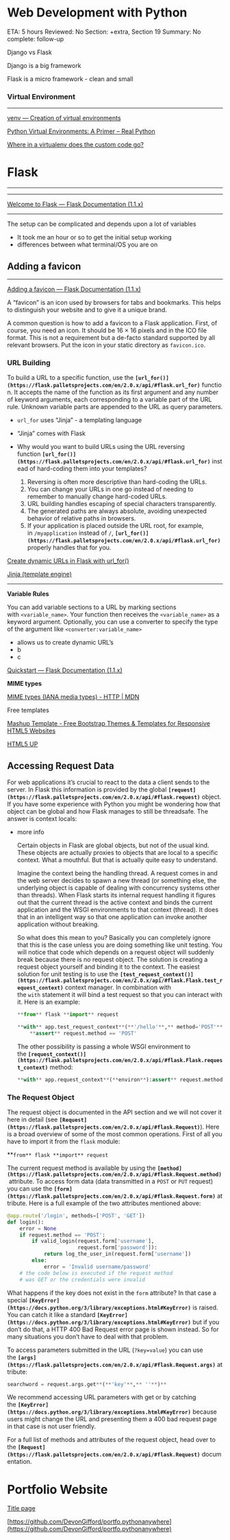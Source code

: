 # Web Development with Python

ETA: 5 hours
Reviewed: No
Section: +extra, Section 19
Summary: No
complete: follow-up

Django vs Flask

Django is a big framework

Flask is a micro framework - clean and small

### Virtual Environment

---

[venv — Creation of virtual environments](https://docs.python.org/3/library/venv.html)

[Python Virtual Environments: A Primer – Real Python](https://realpython.com/python-virtual-environments-a-primer/)

[Where in a virtualenv does the custom code go?](https://stackoverflow.com/questions/1783146/where-in-a-virtualenv-does-the-custom-code-go)

# Flask

---

---

[Welcome to Flask — Flask Documentation (1.1.x)](https://flask.palletsprojects.com/en/1.1.x/)

---

The setup can be complicated and depends upon a lot of variables 

- It took me an hour or so to get the initial setup working
- differences between what terminal/OS you are on

## **Adding a favicon**

---

[Adding a favicon — Flask Documentation (1.1.x)](https://flask.palletsprojects.com/en/1.1.x/patterns/favicon/)

A “favicon” is an icon used by browsers for tabs and bookmarks. This helps to distinguish your website and to give it a unique brand.

A common question is how to add a favicon to a Flask application. First, of course, you need an icon. It should be 16 × 16 pixels and in the ICO file format. This is not a requirement but a de-facto standard supported by all relevant browsers. Put the icon in your static directory as `favicon.ico`.

### URL Building

To build a URL to a specific function, use the **`[url_for()](https://flask.palletsprojects.com/en/2.0.x/api/#flask.url_for)`** function. It accepts the name of the function as its first argument and any number of keyword arguments, each corresponding to a variable part of the URL rule. Unknown variable parts are appended to the URL as query parameters.

- `url_for` uses “Jinja” - a templating language
- “Jinja” comes with Flask

- Why would you want to build URLs using the URL reversing function **`[url_for()](https://flask.palletsprojects.com/en/2.0.x/api/#flask.url_for)`** instead of hard-coding them into your templates?
    1. Reversing is often more descriptive than hard-coding the URLs.
    2. You can change your URLs in one go instead of needing to remember to manually change hard-coded URLs.
    3. URL building handles escaping of special characters transparently.
    4. The generated paths are always absolute, avoiding unexpected behavior of relative paths in browsers.
    5. If your application is placed outside the URL root, for example, in `/myapplication` instead of `/`, **`[url_for()](https://flask.palletsprojects.com/en/2.0.x/api/#flask.url_for)`** properly handles that for you.

[Create dynamic URLs in Flask with url_for()](https://stackoverflow.com/questions/7478366/create-dynamic-urls-in-flask-with-url-for)

[Jinja (template engine)](https://en.wikipedia.org/wiki/Jinja_(template_engine))

---

**Variable Rules**

You can add variable sections to a URL by marking sections with `<variable_name>`. Your function then receives the `<variable_name>` as a keyword argument. Optionally, you can use a converter to specify the type of the argument like `<converter:variable_name>`

- allows us to create dynamic URL’s
- b
- c

[Quickstart — Flask Documentation (1.1.x)](https://flask.palletsprojects.com/en/1.1.x/quickstart/#variable-rules)

**MIME types**

[MIME types (IANA media types) - HTTP | MDN](https://developer.mozilla.org/en-US/docs/Web/HTTP/Basics_of_HTTP/MIME_types)

Free templates

[Mashup Template - Free Bootstrap Themes & Templates for Responsive HTML5 Websites](https://themewagon.com/author/mashuptemplate/)

[HTML5 UP](https://html5up.net/)

## Accessing Request Data

For web applications it’s crucial to react to the data a client sends to the server. In Flask this information is provided by the global **`[request](https://flask.palletsprojects.com/en/2.0.x/api/#flask.request)`** object. If you have some experience with Python you might be wondering how that object can be global and how Flask manages to still be threadsafe. The answer is context locals:

- more info
    
    Certain objects in Flask are global objects, but not of the usual kind. These objects are actually proxies to objects that are local to a specific context. What a mouthful. But that is actually quite easy to understand.
    
    Imagine the context being the handling thread. A request comes in and the web server decides to spawn a new thread (or something else, the underlying object is capable of dealing with concurrency systems other than threads). When Flask starts its internal request handling it figures out that the current thread is the active context and binds the current application and the WSGI environments to that context (thread). It does that in an intelligent way so that one application can invoke another application without breaking.
    
    So what does this mean to you? Basically you can completely ignore that this is the case unless you are doing something like unit testing. You will notice that code which depends on a request object will suddenly break because there is no request object. The solution is creating a request object yourself and binding it to the context. The easiest solution for unit testing is to use the **`[test_request_context()](https://flask.palletsprojects.com/en/2.0.x/api/#flask.Flask.test_request_context)`** context manager. In combination with the `with` statement it will bind a test request so that you can interact with it. Here is an example:
    
    ```python
    **from** flask **import** request
    
    **with** app.test_request_context**(**'/hello'**,** method='POST'**):***# now you can do something with the request until the# end of the with block, such as basic assertions:***assert** request.path == '/hello'
        **assert** request.method == 'POST'
    ```
    
    The other possibility is passing a whole WSGI environment to the **`[request_context()](https://flask.palletsprojects.com/en/2.0.x/api/#flask.Flask.request_context)`** method:
    
    ```python
    **with** app.request_context**(**environ**):assert** request.method == 'POST'
    ```
    

### The Request Object

The request object is documented in the API section and we will not cover it here in detail (see **`[Request](https://flask.palletsprojects.com/en/2.0.x/api/#flask.Request)`**). Here is a broad overview of some of the most common operations. First of all you have to import it from the `flask` module:

**`from** flask **import** request`

The current request method is available by using the **`[method](https://flask.palletsprojects.com/en/2.0.x/api/#flask.Request.method)`** attribute. To access form data (data transmitted in a `POST` or `PUT` request) you can use the **`[form](https://flask.palletsprojects.com/en/2.0.x/api/#flask.Request.form)`** attribute. Here is a full example of the two attributes mentioned above:

```python
@app.route('/login', methods=['POST', 'GET'])
def login():
    error = None
    if request.method == 'POST':
        if valid_login(request.form['username'],
                       request.form['password']):
            return log_the_user_in(request.form['username'])
        else:
            error = 'Invalid username/password'
    # the code below is executed if the request method
    # was GET or the credentials were invalid
```

What happens if the key does not exist in the `form` attribute? In that case a special **`[KeyError](https://docs.python.org/3/library/exceptions.html#KeyError)`** is raised. You can catch it like a standard **`[KeyError](https://docs.python.org/3/library/exceptions.html#KeyError)`** but if you don’t do that, a HTTP 400 Bad Request error page is shown instead. So for many situations you don’t have to deal with that problem.

To access parameters submitted in the URL (`?key=value`) you can use the **`[args](https://flask.palletsprojects.com/en/2.0.x/api/#flask.Request.args)`** attribute:

```python
searchword = request.args.get**(**'key'**,** ''**)**
```

We recommend accessing URL parameters with get or by catching the **`[KeyError](https://docs.python.org/3/library/exceptions.html#KeyError)`** because users might change the URL and presenting them a 400 bad request page in that case is not user friendly.

For a full list of methods and attributes of the request object, head over to the **`[Request](https://flask.palletsprojects.com/en/2.0.x/api/#flask.Request)`** documentation.

# Portfolio Website

[Title page](http://devongifford.pythonanywhere.com/index.html)

[](https://www.pythonanywhere.com/user/DevonGifford/webapps/#tab_id_devongifford_pythonanywhere_com)

[https://github.com/DevonGifford/portfo.pythonanywhere](https://github.com/DevonGifford/portfo.pythonanywhere)